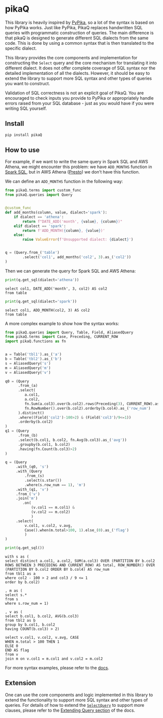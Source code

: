 # pikaQ

<!-- WARNING: THIS FILE WAS AUTOGENERATED! DO NOT EDIT! -->

This library is heavily inspired by
[PyPika](https://github.com/kayak/pypika), so a lot of the syntax is
based on how PyPika works. Just like PyPika, PikaQ replaces handwritten
SQL queries with programmatic construction of queries. The main
difference is that pikaQ is designed to generate different SQL dialects
from the same code. This is done by using a common syntax that is then
translated to the specific dialect.

This library provides the core components and implementation for
constructing the `Select` query and the core mechanism for translating
it into different dialect. It does not offer complete coverage of SQL
syntax nor the detailed implementation of all the dialects. However, it
should be easy to extend the library to support more SQL syntax and
other types of queries you want to construct.

Validation of SQL correctness is not an explicit goal of PikaQ. You are
encouraged to check inputs you provide to PyPika or appropriately handle
errors raised from your SQL database - just as you would have if you
were writing SQL yourself.

## Install

``` sh
pip install pikaQ
```

## How to use

For example, if we want to write the same query in Spark SQL and AWS
Athena, we might encounter this problem: we have `ADD_MONTHS` function
in [Spark SQL](https://spark.apache.org/docs/2.3.0/api/sql/#add_months),
but in AWS Athena
([Presto](https://prestodb.io/docs/current/functions/datetime.html#interval-functions))
we don’t have this function.

We can define an `ADD_MONTHS` function in the following way:

``` python
from pikaQ.terms import custom_func
from pikaQ.queries import Query


@custom_func
def add_months(column, value, dialect='spark'):
    if dialect == 'athena':
        return f"DATE_ADD('month', {value}, {column})"
    elif dialect == 'spark':
        return f'ADD_MONTH({column}, {value})'
    else:
        raise ValueError(f'Unsupported dialect: {dialect}')


q = (Query.from_('table')
        .select('col1', add_months('col2', 3).as_('col2'))
)
```

Then we can generate the query for Spark SQL and AWS Athena:

``` python
print(q.get_sql(dialect='athena'))
```

    select col1, DATE_ADD('month', 3, col2) AS col2
    from table

``` python
print(q.get_sql(dialect='spark'))
```

    select col1, ADD_MONTH(col2, 3) AS col2
    from table

A more complex example to show how the syntax works:

``` python
from pikaQ.queries import Query, Table, Field, AliasedQuery
from pikaQ.terms import Case, Preceding, CURRENT_ROW
import pikaQ.functions as fn


a = Table('tbl1').as_('a')
b = Table('tbl2').as_('b')
s = AliasedQuery('s')
m = AliasedQuery('m')
v = AliasedQuery('v')

q0 = (Query
      .from_(a)
      .select(
         a.col1,
         a.col2,
         fn.Sum(a.col3).over(b.col2).rows(Preceding(3), CURRENT_ROW).as_('total'), 
         fn.RowNumber().over(b.col2).orderby(b.col4).as_('row_num')
      ).distinct()
      .where((Field('col2')-100>2) & (Field('col3')/9<=1))
      .orderby(b.col2)
)
q1 = (Query
      .from_(b)
      .select(b.col1, b.col2, fn.Avg(b.col3).as_('avg'))
      .groupby(b.col1, b.col2)
      .having(fn.Count(b.col3)>2)
)

q = (Query
     .with_(q0, 's')
     .with_(Query
         .from_(s)
         .select(s.star())
         .where(s.row_num == 1), 'm')
     .with_(q1, 'v')
     .from_('v')
     .join('m')
        .on(
            (v.col1 == m.col1) &
            (v.col2 == m.col2)
            )
     .select(
         v.col1, v.col2, v.avg,
         Case().when(m.total>100, 1).else_(0).as_('flag')
         )
)

print(q.get_sql())
```

    with s as (
    select distinct a.col1, a.col2, SUM(a.col3) OVER (PARTITION BY b.col2 ROWS BETWEEN 3 PRECEDING AND CURRENT_ROW) AS total, ROW_NUMBER() OVER (PARTITION BY b.col2 ORDER BY b.col4) AS row_num
    from tbl1 as a
    where col2 - 100 > 2 and col3 / 9 <= 1
    order by b.col2)

    , m as (
    select s.*
    from s
    where s.row_num = 1)

    , v as (
    select b.col1, b.col2, AVG(b.col3)
    from tbl2 as b
    group by b.col1, b.col2
    having COUNT(b.col3) > 2)

    select v.col1, v.col2, v.avg, CASE
    WHEN m.total > 100 THEN 1
    ELSE 0
    END AS flag
    from v
    join m on v.col1 = m.col1 and v.col2 = m.col2

For more syntax examples, please refer to the
[docs](https://feynlee.github.io/pikaQ/).

## Extension

One can use the core components and logic implemented in this library to
extend the functionality to support more SQL syntax and other types of
queries. For details of how to extend the
[`SelectQuery`](https://feynlee.github.io/pikaQ/queries.html#selectquery)
to support more clauses, please refer to the [Extending Query
section](https://feynlee.github.io/pikaQ/queries.html#extending-query)
of the docs.
